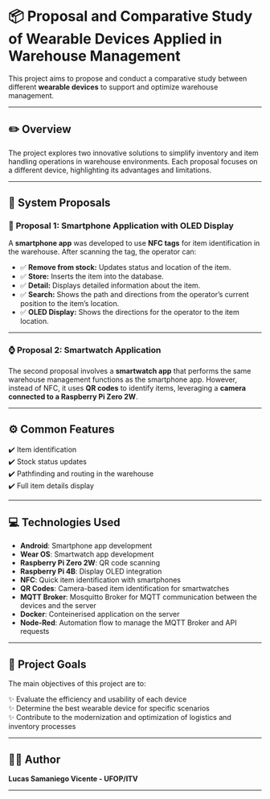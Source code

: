 # 📦 Proposal and Comparative Study of Wearable Devices Applied in Warehouse Management

This project aims to propose and conduct a comparative study between different **wearable devices** to support and optimize warehouse management.

---

## ✏️ **Overview**

The project explores two innovative solutions to simplify inventory and item handling operations in warehouse environments. Each proposal focuses on a different device, highlighting its advantages and limitations.

---

## 🚀 **System Proposals**

### 📱 **Proposal 1: Smartphone Application with OLED Display**

A **smartphone app** was developed to use **NFC tags** for item identification in the warehouse. After scanning the tag, the operator can:

- ✅ **Remove from stock:** Updates status and location of the item.
- ✅ **Store:** Inserts the item into the database.
- ✅ **Detail:** Displays detailed information about the item.
- ✅ **Search:** Shows the path and directions from the operator’s current position to the item’s location.
- ✅ **OLED Display:** Shows the directions for the operator to the item location.

---

### ⌚ **Proposal 2: Smartwatch Application**

The second proposal involves a **smartwatch app** that performs the same warehouse management functions as the smartphone app. However, instead of NFC, it uses **QR codes** to identify items, leveraging a **camera connected to a Raspberry Pi Zero 2W**.

---

## ⚙️ **Common Features**

✔️ Item identification  
✔️ Stock status updates  
✔️ Pathfinding and routing in the warehouse  
✔️ Full item details display  

---

## 💻 **Technologies Used**

- **Android**: Smartphone app development  
- **Wear OS**: Smartwatch app development  
- **Raspberry Pi Zero 2W**: QR code scanning
- **Raspberry Pi 4B**: Display OLED integration 
- **NFC**: Quick item identification with smartphones  
- **QR Codes**: Camera-based item identification for smartwatches
- **MQTT Broker**: Mosquitto Broker for MQTT communication between the devices and the server
- **Docker**: Conteinerised application on the server
- **Node-Red**: Automation flow to manage the MQTT Broker and API requests  

---

## 🎯 **Project Goals**

The main objectives of this project are to:

✨ Evaluate the efficiency and usability of each device  
✨ Determine the best wearable device for specific scenarios  
✨ Contribute to the modernization and optimization of logistics and inventory processes  

---

## 👨‍💻 **Author**

**Lucas Samaniego Vicente - UFOP/ITV**

---
